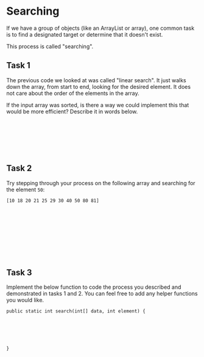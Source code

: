 # Searching

If we have a group of objects (like an ArrayList or
array), one common task is to find a designated target
or determine that it doesn't exist.

This process is called "searching". 

## Task 1

The previous code we looked at was called "linear search".
It just walks down the array, from start to end, looking
for the desired element.  It does not care about the order
of the elements in the array.

If the input array was sorted, is there a way
we could implement this that would be more efficient?
Describe it in words below.

<br><br><br><br><br>

## Task 2

Try stepping through your process on the following array and
searching for the element `50`:

```
[10 18 20 21 25 29 30 40 50 80 81]











```


## Task 3

Implement the below function to code the process you
described and demonstrated in tasks 1 and 2.  You
can feel free to add any helper functions you would
like.

```
public static int search(int[] data, int element) {






}
















```

